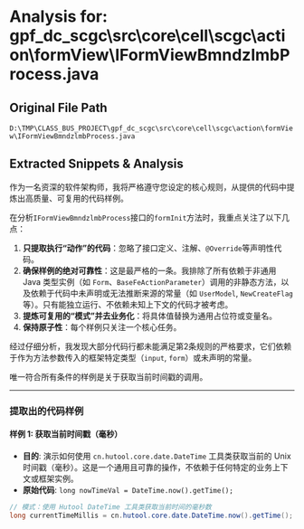 # Analysis for: gpf_dc_scgc\src\core\cell\scgc\action\formView\IFormViewBmndzlmbProcess.java

## Original File Path
`D:\TMP\CLASS_BUS_PROJECT\gpf_dc_scgc\src\core\cell\scgc\action\formView\IFormViewBmndzlmbProcess.java`

## Extracted Snippets & Analysis
作为一名资深的软件架构师，我将严格遵守您设定的核心规则，从提供的代码中提炼出高质量、可复用的代码样例。

在分析`IFormViewBmndzlmbProcess`接口的`formInit`方法时，我重点关注了以下几点：
1.  **只提取执行“动作”的代码**：忽略了接口定义、注解、`@Override`等声明性代码。
2.  **确保样例的绝对可靠性**：这是最严格的一条。我排除了所有依赖于非通用 Java 类型实例（如 `Form`、`BaseFeActionParameter`）调用的非静态方法，以及依赖于代码中未声明或无法推断来源的常量（如 `UserModel`, `NewCreateFlag`等）。只有能独立运行、不依赖未知上下文的代码才被考虑。
3.  **提炼可复用的“模式”并去业务化**：将具体值替换为通用占位符或变量名。
4.  **保持原子性**：每个样例只关注一个核心任务。

经过仔细分析，我发现大部分代码行都未能满足第2条规则的严格要求，它们依赖于作为方法参数传入的框架特定类型（`input`, `form`）或未声明的常量。

唯一符合所有条件的样例是关于获取当前时间戳的调用。

---

### 提取出的代码样例

#### 样例 1: 获取当前时间戳（毫秒）

*   **目的**: 演示如何使用 `cn.hutool.core.date.DateTime` 工具类获取当前的 Unix 时间戳（毫秒）。这是一个通用且可靠的操作，不依赖于任何特定的业务上下文或框架实例。
*   **原始代码**: `long nowTimeVal = DateTime.now().getTime();`

```java
// 模式：使用 Hutool DateTime 工具类获取当前时间的毫秒数
long currentTimeMillis = cn.hutool.core.date.DateTime.now().getTime();
```